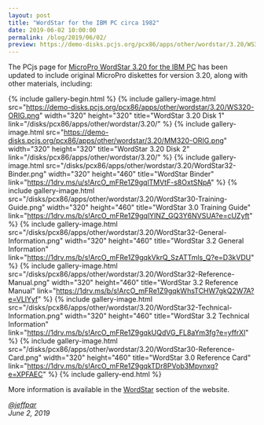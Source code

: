```yaml
---
layout: post
title: "WordStar for the IBM PC circa 1982"
date: 2019-06-02 10:00:00
permalink: /blog/2019/06/02/
preview: https://demo-disks.pcjs.org/pcx86/apps/other/wordstar/3.20/WS320-ORIG.png
---
```


The PCjs page for [MicroPro WordStar 3.20 for the IBM PC](/disks/pcx86/apps/other/wordstar/3.20/)
has been updated to include original MicroPro diskettes for version 3.20, along with other materials,
including:

{% include gallery-begin.html %}
{% include gallery-image.html src="https://demo-disks.pcjs.org/pcx86/apps/other/wordstar/3.20/WS320-ORIG.png" width="320" height="320" title="WordStar 3.20 Disk 1" link="/disks/pcx86/apps/other/wordstar/3.20/" %}
{% include gallery-image.html src="https://demo-disks.pcjs.org/pcx86/apps/other/wordstar/3.20/MM320-ORIG.png" width="320" height="320" title="WordStar 3.20 Disk 2" link="/disks/pcx86/apps/other/wordstar/3.20/" %}
{% include gallery-image.html src="/disks/pcx86/apps/other/wordstar/3.20/WordStar32-Binder.png" width="320" height="460" title="WordStar Binder" link="https://1drv.ms/u/s!ArcO_mFRe1Z9gqlTMVtF-s8OxtSNpA" %}
{% include gallery-image.html src="/disks/pcx86/apps/other/wordstar/3.20/WordStar30-Training-Guide.png" width="320" height="460" title="WordStar 3.0 Training Guide" link="https://1drv.ms/b/s!ArcO_mFRe1Z9gqlYINZ_GQ3Y6NVSUA?e=cUZyft" %}
{% include gallery-image.html src="/disks/pcx86/apps/other/wordstar/3.20/WordStar32-General-Information.png" width="320" height="460" title="WordStar 3.2 General Information" link="https://1drv.ms/b/s!ArcO_mFRe1Z9gqkVkrQ_SzATTmls_Q?e=D3kVDU" %}
{% include gallery-image.html src="/disks/pcx86/apps/other/wordstar/3.20/WordStar32-Reference-Manual.png" width="320" height="460" title="WordStar 3.2 Reference Manual" link="https://1drv.ms/b/s!ArcO_mFRe1Z9gqkWhsTCHW7gkQ2W7A?e=VLlYyf" %}
{% include gallery-image.html src="/disks/pcx86/apps/other/wordstar/3.20/WordStar32-Technical-Information.png" width="320" height="460" title="WordStar 3.2 Technical Information" link="https://1drv.ms/b/s!ArcO_mFRe1Z9gqkUQdVG_FL8aYm3fg?e=yffrXl" %}
{% include gallery-image.html src="/disks/pcx86/apps/other/wordstar/3.20/WordStar30-Reference-Card.png" width="320" height="460" title="WordStar 3.0 Reference Card" link="https://1drv.ms/b/s!ArcO_mFRe1Z9gqkTDr8PVob3Mpvnxg?e=XPFAEC" %}
{% include gallery-end.html %}

More information is available in the [WordStar](/disks/pcx86/apps/other/wordstar/) section of the website.

*[@jeffpar](https://jeffpar.com)*  
*June 2, 2019*
